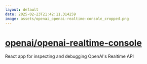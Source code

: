 ```yaml
---
layout: default
date: 2025-02-23T21:42:11.314259
image: assets/openai_openai-realtime-console_cropped.png
---
```


# [openai/openai-realtime-console](https://github.com/openai/openai-realtime-console)

React app for inspecting and debugging OpenAI's Realtime API

